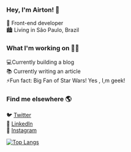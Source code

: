 ### Hey, I'm Airton! 👋

🚀 Front-end developer <br>
:cityscape: Living in São Paulo, Brazil <br>

### What I'm working on 👨‍💻

:computer:Currently building a blog<br>
📚 Currently writing an article<br>
⚡Fun fact: Big Fan of Star Wars! Yes , I,m geek! 

### Find me elsewhere 🌎
🐦 [Twitter](https://twitter.com/Itfree) <br>
💼 [LinkedIn](https://www.linkedin.com/in/airtonlimajr) <br>
📸 [Instagram](https://instagram.com/airtonlimajr) <br>

[![Top Langs](https://github-readme-stats.vercel.app/api/top-langs/?username=airtonlimajr&layout=compact)](https://github.com/airtonlimajr/github-readme-stats)

